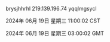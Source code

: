 brysjhhrhl 219.139.196.74 yqqlmgsycl

2024年 06月 19日 星期三 11:00:02 CST

2024年 06月 19日 星期三 03:00:02 GMT

